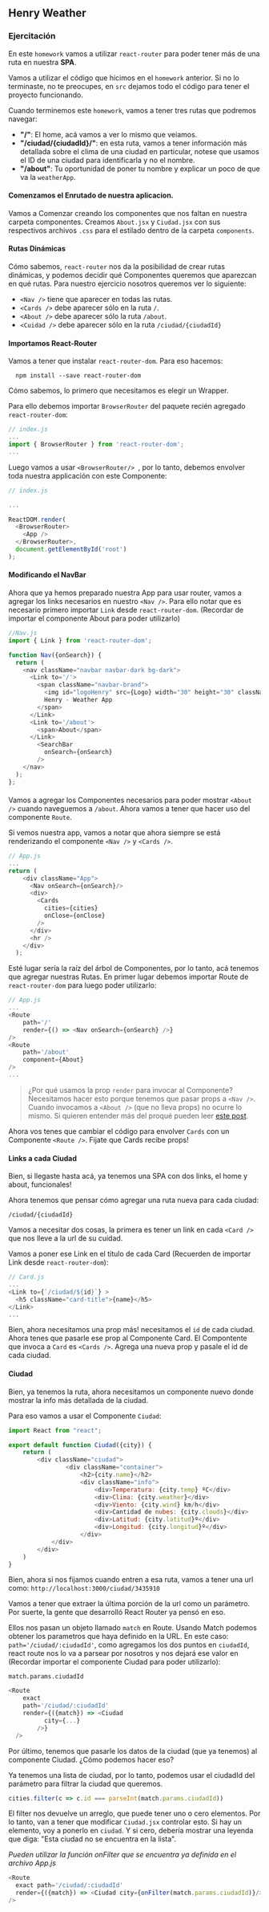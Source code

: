## Henry Weather


### Ejercitación

En este `homework` vamos a utilizar `react-router` para poder tener más de una ruta en nuestra **SPA**.

Vamos a utilizar el código que hicimos en el `homework` anterior. Si no lo terminaste, no te preocupes, en `src` dejamos todo el código para tener el proyecto funcionando.

Cuando terminemos este `homework`, vamos a tener tres rutas que podremos navegar:
 - **"/"**: El home, acá vamos a ver lo mismo que veiamos.
 - **"/ciudad/{ciudadId}/"**: en esta ruta, vamos a tener información más detallada sobre el clima de una ciudad en particular, notese que usamos el ID de una ciudad para identificarla y no el nombre.
 - **"/about"**: Tu oportunidad de poner tu nombre y explicar un poco de que va la `weatherApp`.


#### Comenzamos el Enrutado de nuestra aplicacion.

Vamos a Comenzar creando los componentes que nos faltan en nuestra carpeta componentes. Creamos `About.jsx` y `Ciudad.jsx` con sus respectivos archivos `.css` para el estilado dentro de la carpeta `components`.

#### Rutas Dinámicas

Cómo sabemos, `react-router` nos da la posibilidad de crear rutas dinámicas, y podemos decidir qué Componentes queremos que aparezcan en qué rutas.
Para nuestro ejercicio nosotros queremos ver lo siguiente:

- `<Nav />` tiene que aparecer en todas las rutas.
- `<Cards />` debe aparecer sólo en la ruta `/`.
- `<About />` debe aparecer sólo la ruta `/about`.
- `<Cuidad />` debe aparecer sólo en la ruta `/ciudad/{ciudadId}`

#### Importamos React-Router

Vamos a tener que instalar `react-router-dom`. Para eso hacemos:

```shell
  npm install --save react-router-dom
```
Cómo sabemos, lo primero que necesitamos es elegir un Wrapper.

Para ello debemos importar `BrowserRouter` del paquete recién agregado `react-router-dom`:

```js
// index.js
...
import { BrowserRouter } from 'react-router-dom';
...
```

Luego vamos a usar `<BrowserRouter/> `, por lo tanto, debemos envolver toda nuestra applicación con este Componente:

```js
// index.js

...

ReactDOM.render(
  <BrowserRouter>
    <App />
  </BrowserRouter>,
  document.getElementById('root')
);
```
#### Modificando el NavBar

Ahora que ya hemos preparado nuestra App para usar router, vamos a agregar los links necesarios en nuestro `<Nav />`. Para ello notar que es necesario primero importar `Link` desde `react-router-dom`. (Recordar de importar el componente About para poder utilizarlo)

```js
//Nav.js
import { Link } from 'react-router-dom';

function Nav({onSearch}) {
  return (
    <nav className="navbar navbar-dark bg-dark">
      <Link to='/'>
        <span className="navbar-brand">
          <img id="logoHenry" src={Logo} width="30" height="30" className="d-inline-block align-top" alt="" />
          Henry - Weather App
        </span>
      </Link>
      <Link to='/about'>
        <span>About</span>
      </Link>
        <SearchBar
          onSearch={onSearch}
        />
    </nav>
  );
};
```

#### <Route />

Vamos a agregar los Componentes necesarios para poder mostrar `<About />` cuando naveguemos a `/about`. Ahora vamos a tener que hacer uso del componente `Route`.

Si vemos nuestra app, vamos a notar que ahora siempre se está renderizando el componente `<Nav />` y `<Cards />`.

```js
// App.js
...
return (
    <div className="App">
      <Nav onSearch={onSearch}/>
      <div>
        <Cards
          cities={cities}
          onClose={onClose}
        />
      </div>
      <hr />
    </div>
  );
```

Esté lugar sería la raíz del árbol de Componentes, por lo tanto, acá tenemos que agregar nuestras Rutas. En primer lugar debemos importar Route de `react-router-dom` para luego poder utilizarlo:

```js
// App.js
...
<Route
    path='/'
    render={() => <Nav onSearch={onSearch} />}
/>
<Route
    path='/about'
    component={About}
/>
...
```

> ¿Por qué usamos la prop `render` para invocar al Componente? Necesitamos hacer esto porque tenemos que pasar props a `<Nav />`. Cuando invocamos a `<About />` (que no lleva props) no ocurre lo mismo. Si quieren entender más del proqué pueden leer [este post](https://tylermcginnis.com/react-router-pass-props-to-components/).

Ahora vos tenes que cambiar el código para envolver `Cards` con un Componente `<Route />`. Fijate que Cards recibe props!


#### Links a cada Ciudad

Bien, si llegaste hasta acá, ya tenemos una SPA con dos links, el home y about, funcionales!

Ahora tenemos que pensar cómo agregar una ruta nueva para cada ciudad:

```
/ciudad/{ciudadId}
```

Vamos a necesitar dos cosas, la primera es tener un link en cada `<Card />` que nos lleve a la url de su cuidad.

Vamos a poner ese Link en el título de cada Card (Recuerden de importar Link desde `react-router-dom`):

```js
// Card.js
...
<Link to={`/ciudad/${id}`} >
  <h5 className="card-title">{name}</h5>
</Link>
...
```

Bien, ahora necesitamos una prop más! necesitamos el `id` de cada ciudad.
Ahora tenes que pasarle ese prop al Componente Card. El Compontente que invoca a `Card` es `<Cards />`. Agrega una nueva prop y pasale el id de cada ciudad.


#### Ciudad

Bien, ya tenemos la ruta, ahora necesitamos un componente nuevo donde mostrar la info más detallada de la ciudad.

Para eso vamos a usar el Componente `Ciudad`:

```js
import React from "react";

export default function Ciudad({city}) {
    return (
        <div className="ciudad">
                <div className="container">
                    <h2>{city.name}</h2>
                    <div className="info">
                        <div>Temperatura: {city.temp} ºC</div>
                        <div>Clima: {city.weather}</div>
                        <div>Viento: {city.wind} km/h</div>
                        <div>Cantidad de nubes: {city.clouds}</div>
                        <div>Latitud: {city.latitud}º</div>
                        <div>Longitud: {city.longitud}º</div>
                    </div>
            </div>
        </div>
    )
}
```

Bien, ahora si nos fijamos cuando entren a esa ruta, vamos a tener una url como: `http://localhost:3000/ciudad/3435910`

Vamos a tener que extraer la última porción de la url como un parámetro. Por suerte, la gente que desarrolló React Router ya pensó en eso.

Ellos nos pasan un objeto llamado `match` en Route. Usando Match podemos obtener los parametros que haya definido en la URL.
En este caso: `path='/ciudad/:ciudadId'`, como agregamos los dos puntos en `ciudadId`, react route nos lo va a parsear por nosotros y nos dejará ese valor en (Recordar importar el componente Ciudad para poder utilizarlo):

```
match.params.ciudadId
```

```js
<Route
    exact
    path='/ciudad/:ciudadId'
    render={({match}) => <Ciudad
          city={...}
        />}
  />
```

Por último, tenemos que pasarle los datos de la ciudad (que ya tenemos) al componente Ciudad. ¿Cómo podemos hacer eso?

Ya tenemos una lista de ciudad, por lo tanto, podemos usar el ciudadId del parámetro para filtrar la ciudad que queremos.

```js
cities.filter(c => c.id === parseInt(match.params.ciudadId))
```

El filter nos devuelve un arreglo, que puede tener uno o cero elementos. Por lo tanto, van a tener que modificar `Ciudad.jsx` controlar esto. Si hay un elemento, voy a ponerlo en `ciudad`. Y si cero, debería mostrar una leyenda que diga: "Esta ciudad no se encuentra en la lista".

*Pueden utilizar la función onFilter que se encuentra ya definida en el archivo App.js*

```js
<Route
  exact path='/ciudad/:ciudadId'
  render={({match}) => <Ciudad city={onFilter(match.params.ciudadId)}/>}
/>
```

